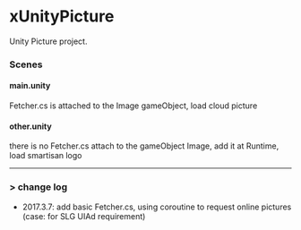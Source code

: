 # xUnityPicture
Unity Picture project.

### Scenes
#### **main.unity**  

  Fetcher.cs is attached to the Image gameObject, load cloud picture
  
#### **other.unity**  
  
  there is no Fetcher.cs attach to the gameObject Image, add it at Runtime, load smartisan logo


---
### > change log
  - 2017.3.7: add basic Fetcher.cs, using coroutine to request online pictures (case: for SLG UIAd requirement)
